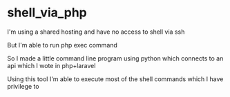 # shell_via_php

I'm using a shared hosting and have no access to shell via ssh

But I'm able to run php exec command

So I made a little command line program using python which connects to an api which I wote in php+laravel 

Using this tool I'm able to execute most of the shell commands which I have privilege to
